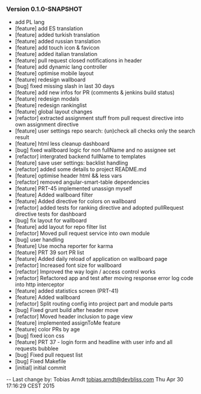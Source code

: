 
### Version 0.1.0-SNAPSHOT
 - add PL lang
 - [feature] add ES translation
 - [feature] added turkish translation
 - [feature] added russian translation
 - [feature] add touch icon & favicon
 - [feature] added italian translation
 - [feature] pull request closed notifications in header
 - [feature] add dynamic lang controller
 - [feature] optimise mobile layout
 - [feature] redesign wallboard
 - [bug] fixed missing slash in last 30 days
 - [feature] add new infos for PR (comments & jenkins build status)
 - [feature] redesign modals
 - [feature] redesign rankinglist
 - [feature] global layout changes
 - [refactor] extracted assignment stuff from pull request directive into own assignment directive
 - [feature] user settings repo search: (un)check all checks only the search result
 - [feature] html less cleanup dashboard
 - [bug] fixed wallboard logic for non fullName and no assignee set
 - [refactor] intergrated backend fullName to templates
 - [feature] save user settings: backlist handling
 - [refactor] added some details to project README.md
 - [feature] optimise header html && less vars
 - [refactor] removed angular-smart-table dependencies
 - [feature] PRT-45 implemented unassign myself
 - [feature] Added wallboard filter
 - [feature] Added directive for colors on wallboard
 - [refactor] added tests for ranking directive and adopted pullRequest directive tests for dashboard
 - [bug] fix layout for wallboard
 - [feature] add layout for repo filter list
 - [refactor] Moved pull request service into own module
 - [bug] user handling
 - [feature] Use mocha reporter for karma
 - [feature] PRT 39 sort PR list
 - [feature] Added daily reload of application on wallboard page
 - [refactor] Increased font size for wallboard
 - [refactor] Improved the way login / access control works
 - [refactor] Refactored app and test after moving response error log code into http interceptor
 - [feature] added statistics screen (PRT-41)
 - [feature] Added wallboard
 - [refactor] Split routing config into project part and module parts
 - [bug] Fixed grunt build after header move
 - [refactor] Moved header inclusion to page view
 - [feature] implemented assignToMe feature
 - [feature] color PRs by age
 - [bug] fixed icon css
 - [feature] PRT 37 - login form and headline with user info and all requests bubblee
 - [bug] Fixed pull request list
 - [bug] Fixed Makefile
 - [initial] initial commit

-- Last change by: Tobias Arndt <tobias.arndt@devbliss.com> Thu Apr 30 17:16:29 CEST 2015
